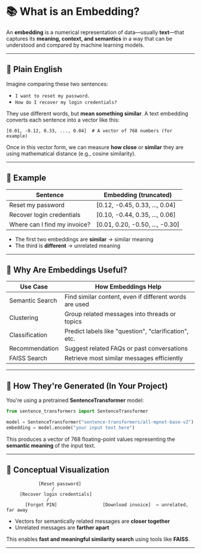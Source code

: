 # 📚 What is an Embedding?

An **embedding** is a numerical representation of data—usually **text**—that captures its **meaning, context, and semantics** in a way that can be understood and compared by machine learning models.

---

## 🧠 Plain English

Imagine comparing these two sentences:

- `I want to reset my password.`
- `How do I recover my login credentials?`

They use different words, but **mean something similar**. A text embedding converts each sentence into a vector like this:

```
[0.01, -0.12, 0.33, ..., 0.04]  # A vector of 768 numbers (for example)
```

Once in this vector form, we can measure **how close** or **similar** they are using mathematical distance (e.g., cosine similarity).

---

## 🔢 Example

| Sentence                        | Embedding (truncated)          |
|---------------------------------|--------------------------------|
| Reset my password               | [0.12, -0.45, 0.33, ..., 0.04] |
| Recover login credentials       | [0.10, -0.44, 0.35, ..., 0.06] |
| Where can I find my invoice?    | [0.01,  0.20, -0.50, ..., -0.30] |

- The first two embeddings are **similar** → similar meaning  
- The third is **different** → unrelated meaning

---

## 📌 Why Are Embeddings Useful?

| Use Case            | How Embeddings Help                                     |
|---------------------|---------------------------------------------------------|
| Semantic Search     | Find similar content, even if different words are used  |
| Clustering          | Group related messages into threads or topics           |
| Classification      | Predict labels like "question", "clarification", etc.   |
| Recommendation      | Suggest related FAQs or past conversations              |
| FAISS Search        | Retrieve most similar messages efficiently              |

---

## 🧰 How They're Generated (In Your Project)

You're using a pretrained **SentenceTransformer** model:

```python
from sentence_transformers import SentenceTransformer

model = SentenceTransformer("sentence-transformers/all-mpnet-base-v2")
embedding = model.encode("your input text here")
```

This produces a vector of 768 floating-point values representing the **semantic meaning** of the input text.

---

## 🧭 Conceptual Visualization

```
            [Reset password]
                 /
     [Recover login credentials]
               /
       [Forgot PIN]                 [Download invoice]  ← unrelated, far away
```

- Vectors for semantically related messages are **closer together**
- Unrelated messages are **farther apart**

This enables **fast and meaningful similarity search** using tools like **FAISS**.

---
